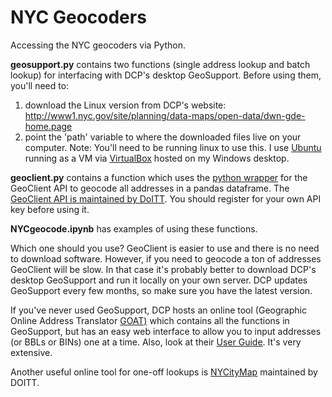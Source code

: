 # NYC Geocoders
Accessing the NYC geocoders via Python.

**geosupport.py** contains two functions (single address lookup and batch lookup) for interfacing with DCP's desktop GeoSupport. Before using them, you'll need to:

1. download the Linux version from DCP's website: http://www1.nyc.gov/site/planning/data-maps/open-data/dwn-gde-home.page
2. point the 'path' variable to where the downloaded files live on your computer.
Note: You'll need to be running linux to use this. I use [Ubuntu](https://www.ubuntu.com/download) running as a VM via [VirtualBox](https://www.virtualbox.org/wiki/Downloads) hosted on my Windows desktop.

**geoclient.py** contains a function which uses the [python wrapper](https://github.com/talos/nyc-geoclient) for the GeoClient API to geocode all addresses in a pandas dataframe. The [GeoClient API is maintained by DoITT](https://developer.cityofnewyork.us/api/geoclient-api). You should register for your own API key before using it.

**NYCgeocode.ipynb** has examples of using these functions.

Which one should you use? GeoClient is easier to use and there is no need to download software. However, if you need to geocode a ton of addresses GeoClient will be slow. In that case it's probably better to download DCP's desktop GeoSupport and run it locally on your own server. DCP updates GeoSupport every few months, so make sure you have the latest version.


If you've never used GeoSupport, DCP hosts an online tool (Geographic Online Address Translator [GOAT)](http://a030-goat.nyc.gov/goat/Default.aspx) which contains all the functions in GeoSupport, but has an easy web interface to allow  you to input addresses (or BBLs or BINs) one at a time. Also, look at their [User Guide](https://nycplanning.github.io/Geosupport-UPG/). It's very extensive.

Another useful online tool for one-off lookups is [NYCityMap](http://maps.nyc.gov/doitt/nycitymap/) maintained by DOITT.